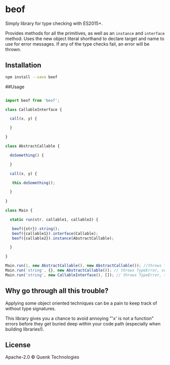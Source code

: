 # beof

Simply library for type checking with ES2015+.

Provides methods for all the primitives, as well as an `instance` and `interface` 
method. Uses the new object literal shorthand to declare target and name to use 
for error messages. If any of the type checks fail, an error will be thrown.

## Installation

```sh
npm install --save beof
```

##Usage

```javascript

import beof from 'beof';

class CallableInterface {

  call(x, y) {

  }

}

class AbstractCallable {

  doSomething() {

  }

  call(x, y) {

   this.doSomething();

  }
  
}

class Main {

  static run(str, callable1, callable2) {

   beof({str}).string();
   beof({callable1}).interface(Callable);
   beof({callable2}).instance(AbstractCallable);

  }

}

Main.run(1, new AbstractCallable(), new AbstractCallable()); //throws TypeError, first argument is wrong.
Main.run('string', {}, new AbstractCallable()); // throws TypeError, second args does not satisfy interface.
Main.run('string', new CallableInterface(), []); // throws TypeError, third argument is not an AbstractCallable

```

## Why go through all this trouble?

Applying some object oriented techniques 
can be a pain to keep track of without type signatures.

This library gives you a chance to avoid annoying "'x' is not a function"
errors before they get buried deep within your code path (especially when
building libraries!).

## License

Apache-2.0 © Quenk Technologies

